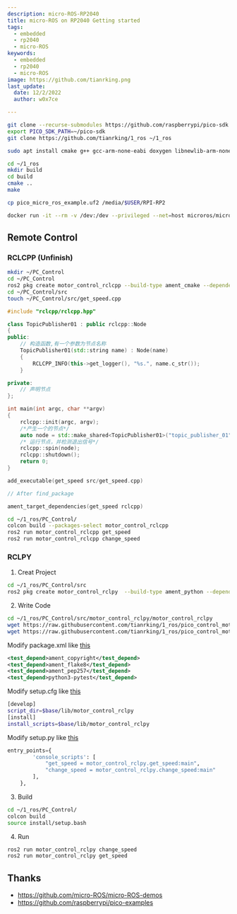 ```yaml
---
description: micro-ROS-RP2040
title: micro-ROS on RP2040 Getting started
tags:
  - embedded
  - rp2040
  - micro-ROS
keywords:
  - embedded
  - rp2040
  - micro-ROS
image: https://github.com/tianrking.png
last_update:
  date: 12/2/2022
  author: w0x7ce

---
```


```bash
git clone --recurse-submodules https://github.com/raspberrypi/pico-sdk.git ~/pico-sdk
export PICO_SDK_PATH=~/pico-sdk
git clone https://github.com/tianrking/1_ros ~/1_ros
```

```bash
sudo apt install cmake g++ gcc-arm-none-eabi doxygen libnewlib-arm-none-eabi git python3 -y
```

```bash
cd ~/1_ros
mkdir build
cd build
cmake ..
make
```

```bash
cp pico_micro_ros_example.uf2 /media/$USER/RPI-RP2
```

```bash
docker run -it --rm -v /dev:/dev --privileged --net=host microros/micro-ros-agent:humble serial --dev /dev/ttyACM0 -b 115200
```

## Remote Control

### RCLCPP (Unfinish)

```bash
mkdir ~/PC_Control
cd ~/PC_Control
ros2 pkg create motor_control_rclcpp --build-type ament_cmake --dependencies rclcpp
cd ~/PC_Control/src
touch ~/PC_Control/src/get_speed.cpp
```

```cpp title="get_speed.cpp"
#include "rclcpp/rclcpp.hpp"

class TopicPublisher01 : public rclcpp::Node
{
public:
    // 构造函数,有一个参数为节点名称
    TopicPublisher01(std::string name) : Node(name)
    {
        RCLCPP_INFO(this->get_logger(), "%s.", name.c_str());
    }

private:
    // 声明节点
};

int main(int argc, char **argv)
{
    rclcpp::init(argc, argv);
    /*产生一个的节点*/
    auto node = std::make_shared<TopicPublisher01>("topic_publisher_01");
    /* 运行节点，并检测退出信号*/
    rclcpp::spin(node);
    rclcpp::shutdown();
    return 0;
}

```

```cpp title='Add to CMakeList.txt'
add_executable(get_speed src/get_speed.cpp)

// After find_package

ament_target_dependencies(get_speed rclcpp)
```

```bash
cd ~/1_ros/PC_Control/
colcon build --packages-select motor_control_rclcpp
ros2 run motor_control_rclcpp get_speed
ros2 run motor_control_rclcpp change_speed
```

### RCLPY

1. Creat Project

  ```bash
  cd ~/1_ros/PC_Control/src
  ros2 pkg create motor_control_rclpy  --build-type ament_python --dependencies rclpy
  ```

2. Write Code

  ```bash
  cd ~/1_ros/PC_Control/src/motor_control_rclpy/motor_control_rclpy
  wget https://raw.githubusercontent.com/tianrking/1_ros/pico_control_motor/PC_Control/src/motor_control_rclpy/motor_control_rclpy/change_speed.py
  wget https://raw.githubusercontent.com/tianrking/1_ros/pico_control_motor/PC_Control/src/motor_control_rclpy/motor_control_rclpy/get_speed.py
  ```

  Modify package.xml like [this](https://github.com/tianrking/1_ros/blob/pico_control_motor/PC_Control/src/motor_control_rclpy/package.xml)

  ```xml
  <test_depend>ament_copyright</test_depend>
  <test_depend>ament_flake8</test_depend>
  <test_depend>ament_pep257</test_depend>
  <test_depend>python3-pytest</test_depend>
  ```

  Modify setup.cfg like [this](https://github.com/tianrking/1_ros/blob/pico_control_motor/PC_Control/src/motor_control_rclpy/setup.cfg)

  ```bash
  [develop]
  script_dir=$base/lib/motor_control_rclpy
  [install]
  install_scripts=$base/lib/motor_control_rclpy
  ```

  Modify setup.py like [this](https://github.com/tianrking/1_ros/blob/pico_control_motor/PC_Control/src/motor_control_rclpy/setup.py)

  ```py
  entry_points={
          'console_scripts': [
              "get_speed = motor_control_rclpy.get_speed:main",
              "change_speed = motor_control_rclpy.change_speed:main"      
          ],
      },
  ```

3. Build

  ```bash
  cd ~/1_ros/PC_Control/
  colcon build
  source install/setup.bash
  ```

4. Run

  ```bash
  ros2 run motor_control_rclpy change_speed
  ros2 run motor_control_rclpy get_speed
  ```

## Thanks

- https://github.com/micro-ROS/micro-ROS-demos
- https://github.com/raspberrypi/pico-examples
